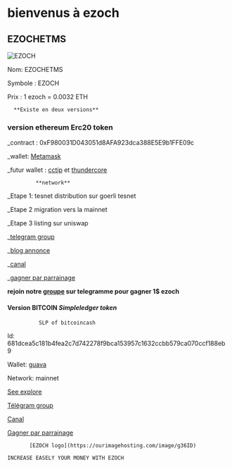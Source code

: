
# bienvenus à ezoch

## EZOCHETMS
![EZOCH](IMG_20220328_165213_683.jpg)

Nom: EZOCHETMS

Symbole : EZOCH

Prix : 1 ezoch = 0.0032 ETH

      **Existe en deux versions**

### version ethereum  **Erc20 token**

_contract : 0xF980031D043051d8AFA923dca388E5E9b1FFE09c

_wallet: [Metamask](https://metamask.io/)

_futur wallet : [cctip](http://My.cctip.io/wallet/6404731) et [thundercore](https://mining.thundercore.com/referCode?referralCode=XVVWJK)

             **network**

_Etape 1: tesnet distribution sur goerli tesnet

_Etape 2 migration vers la mainnet

_Etape 3 listing sur uniswap

_[telegram group](https://t.me/ezoch_ETHerc20)

_[blog annonce](https://www.publish0x.com/ezoch/ezochetms-tokenerc20-xqenkng/?a=GRb4xO1kbB)

_[canal](https://t.me/ezochmarket)

_[gagner par parrainage](https://t.me/Ezoch_bot?start=r09372775470)

**rejoin notre [groupe](https://t.me/ezoch_ETHerc20) sur telegramme pour gagner 1$ ezoch**



#### Version BITCOIN *Simpleledger token*
              SLP of bitcoincash

Id: 681dcea5c181b4fea2c7d742278f9bca153957c1632ccbb579ca070ccf188eb9

Wallet: [guava](https://guava.cash)

Network: mainnet 

[See explore](https://explore.cash/mainnet/tx/681dcea5c181b4fea2c7d742278f9bca153957c1632ccbb579ca070ccf188eb9)

[Télégram group](https://t.me/Ezochetms_group)

[Canal](https://t.me/ezochmarket)

[Gagner par parrainage](https://t.me/Ezoch_bot?start=r09372775470)


           [EZOCH logo](https://ourimagehosting.com/image/g36ID)




```GET STOCK TRADE EZOCH
INCREASE EASELY YOUR MONEY WITH EZOCH
```
